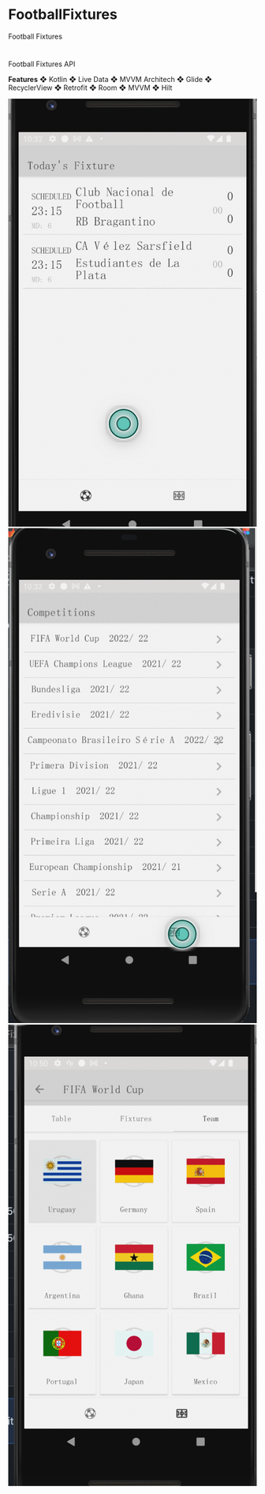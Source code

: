# FootballFixtures
Football Fixtures

# 
Football Fixtures API

**Features**
❖ Kotlin
❖ Live Data
❖ MVVM Architech
❖ Glide
❖ RecyclerView
❖ Retrofit
❖ Room
❖ MVVM
❖ Hilt


![alt text](https://github.com/ostilo/FootballFixtures/raw/master/Screenshot%202022-05-24%20at%2012.56.20.png?raw=true)
![alt text](https://github.com/ostilo/FootballFixtures/raw/master/Screenshot%202022-05-24%20at%2012.56.30.png?raw=true)
![alt text](https://github.com/ostilo/FootballFixtures/raw/master/Screenshot%202022-05-24%20at%2013.14.07.png?raw=true)
